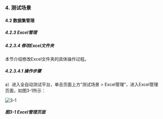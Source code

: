 ### 4. 测试场景

#### 4.2 数据集管理

##### 4.2.3 Excel管理

##### 4.2.3.4 修改Excel文件夹

本节介绍修改Excel文件夹的具体操作过程。

##### 4.2.3.4.1 操作步骤

a）进入全自动测试平台，单击页面上方“测试场景 > Excel管理”，进入Excel管理页面，如图3-1所示：

![3-1](https://www.feisuanyz.com/fstest/cscj/datamanage/excelmanage/3.png)

##### 图3-1 Excel管理页面
